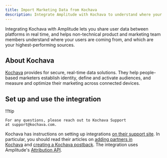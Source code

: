 ```yaml
---
title: Import Marketing Data from Kochava
description: Integrate Amplitude with Kochava to understand where your users are coming from and which are your highest-performing sources.
---
```


Integrating Kochava with Amplitude lets you share user data between platforms in real time, and helps non-technical product and marketing team members understand where your users are coming from, and which are your highest-performing sources.

## About Kochava

[Kochava](https://www.kochava.com/) provides for secure, real-time data solutions. They help people-based marketers establish identity, define and activate audiences, and measure and optimize their marketing across connected devices.

## Set up and use the integration

!!!tip

    For any questions, please reach out to Kochava Support at support@kochava.com.

Kochava has instructions on setting up integrations [on their support site](https://support.kochava.com/). In particular, you should read their articles on [adding partners in Kochava](https://support.kochava.com/kochava-collective/partner-configuration/) and [creating a Kochava postback](https://support.kochava.com/campaign-management/create-a-kochava-certified-postback/). The integration uses Amplitude's [Attribution API](/../../analytics/apis/attribution-api).